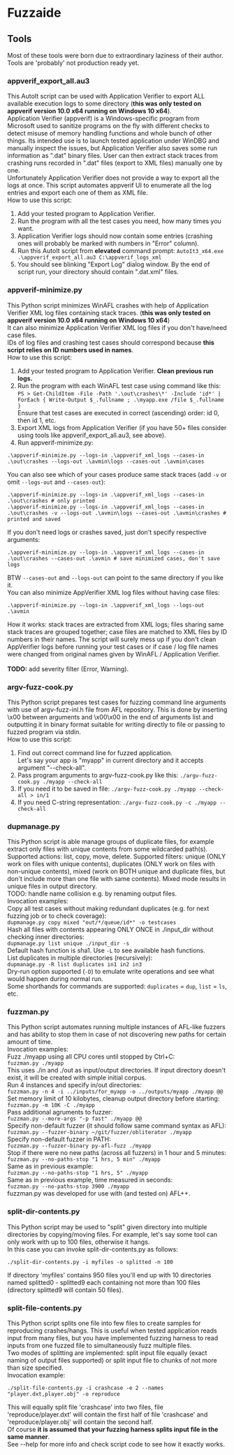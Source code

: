# Fuzzaide

## Tools
Most of these tools were born due to extraordinary laziness of their author. Tools are 'probably' not production ready yet.

### appverif_export_all.au3
This AutoIt script can be used with Application Verifier to export ALL available execution logs to some directory (**this was only tested on appverif version 10.0 x64 running on Windows 10 x64**).<br>
Application Verifier (appverif) is a Windows-specific program from Microsoft used to sanitize programs on the fly with different checks to detect misuse of memory handling functions and whole bunch of other things. Its intended use is to launch tested application under WinDBG and manually inspect the issues, but Application Verifier also saves some run information as ".dat" binary files. User can then extract stack traces from crashing runs recorded in ".dat" files (export to XML files) manually one by one.<br>
Unfortunately Application Verifier does not provide a way to export all the logs at once. This script automates appverif UI to enumerate all the log entries and export each one of them as XML file.<br>
How to use this script:
1. Add your tested program to Application Verifier.
2. Run the program with all the test cases you need, how many times you want.
3. Application Verifier logs should now contain some entries (crashing ones will probably be marked with numbers in "Error" column).
4. Run this AutoIt script from **elevated** command prompt: `AutoIt3_x64.exe .\appverif_export_all.au3 C:\appverif_logs_xml`
5. You should see blinking "Export Log" dialog window. By the end of script run, your directory should contain ".dat.xml" files.

### appverif-minimize.py
This Python script minimizes WinAFL crashes with help of Application Verifier XML log files containing stack traces. (**this was only tested on appverif version 10.0 x64 running on Windows 10 x64**)<br>
It can also minimize Application Verifier XML log files if you don't have/need case files.<br>
IDs of log files and crashing test cases should correspond because **this script relies on ID numbers used in names**.<br>
How to use this script:
1. Add your tested program to Application Verifier. **Clean previous run logs.**
2. Run the program with each WinAFL test case using command like this: <br>
`PS > Get-ChildItem -File -Path '.\out\crashes\*' -Include 'id*' | ForEach { Write-Output $_.fullname ; .\myapp.exe /file $_.fullname }` <br>
Ensure that test cases are executed in correct (ascending) order: id 0, then id 1, etc.
3. Export XML logs from Application Verifier (if you have 50+ files consider using tools like appverif_export_all.au3, see above).
4. Run appverif-minimize.py:
```
.\appverif-minimize.py --logs-in .\appverif_xml_logs --cases-in .\out\crashes --logs-out .\avmin\logs --cases-out .\avmin\cases
```
You can also see which of your cases produce same stack traces (add `-v` or omit `--logs-out` and `--cases-out`):
```
.\appverif-minimize.py --logs-in .\appverif_xml_logs --cases-in .\out\crashes # only printed
.\appverif-minimize.py --logs-in .\appverif_xml_logs --cases-in .\out\crashes -v --logs-out .\avmin\logs --cases-out .\avmin\crashes # printed and saved
```
If you don't need logs or crashes saved, just don't specify respective arguments:
```
.\appverif-minimize.py --logs-in .\appverif_xml_logs --cases-in .\out\crashes --cases-out .\avmin # save minimized cases, don't save logs
```
BTW `--cases-out` and `--logs-out` can point to the same directory if you like it.<br>
You can also minimize AppVerifier XML log files without having case files:
```
.\appverif-minimize.py --logs-in .\appverif_xml_logs --logs-out .\avmin
```
How it works: stack traces are extracted from XML logs; files sharing same stack traces are grouped together; case files are matched to XML files by ID numbers in their names. The script will surely mess up if you don't clean AppVerifier logs before running your test cases or if case / log file names were changed from original names given by WinAFL / Application Verifier.<br><br>
**TODO:** add severity filter (Error, Warning).

### argv-fuzz-cook.py
This Python script prepares test cases for fuzzing command line arguments with use of argv-fuzz-inl.h file from AFL repository. This is done by inserting \x00 between arguments and \x00\x00 in the end of arguments list and outputting it in binary format suitable for writing directly to file or passing to fuzzed program via stdin.<br>
How to use this script:
1. Find out correct command line for fuzzed application.<br>Let's say your app is "myapp" in current directory and it accepts argument "--check-all".
2. Pass program arguments to argv-fuzz-cook.py like this: `./argv-fuzz-cook.py ./myapp --check-all`
3. If you need it to be saved in file:  `./argv-fuzz-cook.py ./myapp --check-all > in/1`
4. If you need C-string representation: `./argv-fuzz-cook.py -c ./myapp --check-all`

### dupmanage.py
This Python script is able manage groups of duplicate files, for example extract only files with unique contents from some wildcarded path(s). Supported actions: list, copy, move, delete. Supported filters: unique (ONLY work on files with unique contents), duplicates (ONLY work on files with non-unique contents), mixed (work on BOTH unique and duplicate files, but don't include more than one file with same contents). Mixed mode results in unique files in output directory. <br>
TODO: handle name collision e.g. by renaming output files. <br>
Invocation examples: <br>
Copy all test cases without making redundant duplicates (e.g. for next fuzzing job or to check coverage): <br>
	`dupmanage.py copy mixed "out/*/queue/id*" -o testcases` <br>
Hash all files with contents appearing ONLY ONCE in ./input_dir without checking inner directories: <br>
	`dupmanage.py list unique ./input_dir -s` <br>
Default hash function is sha1. Use `-L` to see available hash functions. <br>
List duplicates in multiple directories (recursively): <br>
	`dupmanage.py -R list duplicates in1 in2 in3` <br>
Dry-run option supported (`-D`) to emulate write operations and see what would happen during normal run.<br>
Some shorthands for commands are supported: `duplicates` = `dup`, `list` = `ls`, etc.

### fuzzman.py
This Python script automates running multiple instances of AFL-like fuzzers and has ability to stop them in case of not discovering new paths for certain amount of time. <br>
Invocation examples: <br>
Fuzz ./myapp using all CPU cores until stopped by Ctrl+C: <br>
	`fuzzman.py ./myapp` <br>
This uses ./in and ./out as input/output directories. If input directory doesn't exist, it will be created with simple initial corpus. <br>
Run 4 instances and specify in/out directories: <br>
	`fuzzman.py -n 4 -i ../inputs/for_myapp -o ../outputs/myapp ./myapp @@` <br>
Set memory limit of 10 kilobytes, cleanup output directory before starting: <br>
	`fuzzman.py -m 10K -C ./myapp` <br>
Pass additional agruments to fuzzer: <br>
	`fuzzman.py --more-args "-p fast" ./myapp @@` <br>
Specify non-default fuzzer (it should follow same command syntax as AFL): <br>
	`fuzzman.py --fuzzer-binary ~/git/fuzzer/obliterator ./myapp` <br>
Specify non-default fuzzer in PATH: <br>
	`fuzzman.py --fuzzer-binary py-afl-fuzz ./myapp` <br>
Stop if there were no new paths (across all fuzzers) in 1 hour and 5 minutes: <br>
	`fuzzman.py --no-paths-stop "1 hrs, 5 min" ./myapp` <br>
Same as in previous example: <br>
	`fuzzman.py --no-paths-stop "1 hrs, 5" ./myapp` <br>
Same as in previous example, time measured in seconds: <br>
	`fuzzman.py --no-paths-stop 3900 ./myapp` <br>
fuzzman.py was developed for use with (and tested on) AFL++.
<br>

### split-dir-contents.py
This Python script may be used to "split" given directory into multiple directories by copying/moving files. For example, let's say some tool can only work with up to 100 files, otherwise it hangs.<br>
In this case you can invoke split-dir-contents.py as follows:<br>
```
./split-dir-contents.py -i myfiles -o splitted -n 100
```
If directory 'myfiles' contains 950 files you'll end up with 10 directories named splitted0 - splitted9 each containing not more than 100 files (directory splitted9 will contain 50 files).<br>

### split-file-contents.py
This Python script splits one file into few files to create samples for reproducing crashes/hangs. This is useful when tested application reads input from many files, but you have implemented fuzzing harness to read inputs from one fuzzed file to simultaneously fuzz multiple files.<br>
Two modes of splitting are implemented: split input file equally (exact naming of output files supported) or split input file to chunks of not more than size specified.<br>
Invocation example:
```
./split-file-contents.py -i crashcase -e 2 --names "player.dxt,player.obj" -o reproduce
```
This will equally split file 'crashcase' into two files, file 'reproduce/player.dxt' will contain the first half of file 'crashcase' and 'reproduce/player.obj' will contain the second half.<br>
Of course **it is assumed that your fuzzing harness splits input file in the same manner**.<br>
See --help for more info and check script code to see how it exactly works.
